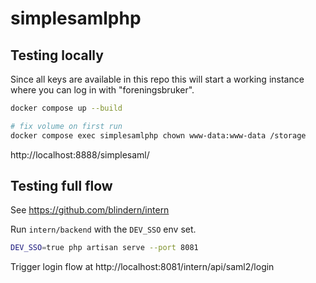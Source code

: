# simplesamlphp

## Testing locally

Since all keys are available in this repo this will start a working
instance where you can log in with "foreningsbruker".

```bash
docker compose up --build

# fix volume on first run
docker compose exec simplesamlphp chown www-data:www-data /storage
```

http://localhost:8888/simplesaml/

## Testing full flow

See https://github.com/blindern/intern

Run `intern/backend` with the `DEV_SSO` env set.

```bash
DEV_SSO=true php artisan serve --port 8081
```

Trigger login flow at http://localhost:8081/intern/api/saml2/login
